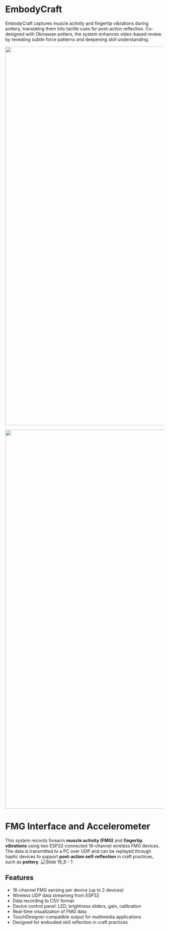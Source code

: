 # EmbodyCraft

EmbodyCraft captures muscle activity and fingertip vibrations during pottery, translating them into tactile cues for post-action reflection. Co-designed with Okinawan potters, the system enhances video-based review by revealing subtle force patterns and deepening skill understanding.

<p align="center">
  <img src="https://github.com/user-attachments/assets/4e79a25e-d745-4e20-8c82-549069dfd7ba" width="1200"/>
</p>

<p align="center">
  <img src="https://github.com/user-attachments/assets/7b84fd54-fe65-429d-b1f3-8bdaa60791f8" width="1200"/>
</p>



# FMG Interface and Accelerometer
This system records forearm **muscle activity (FMG)** and **fingertip vibrations** using two ESP32-connected 16-channel wireless FMG devices. The data is transmitted to a PC over UDP and can be replayed through haptic devices to support **post-action self-reflection** in craft practices, such as **pottery**.
![Slide 16_9 - 1](https://github.com/user-attachments/assets/4a53b777-6b6a-47a8-a84c-6d3aaa17932f)


## Features
-  16-channel FMG sensing per device (up to 2 devices)
-  Wireless UDP data streaming from ESP32
-  Data recording to CSV format
-  Device control panel: LED, brightness sliders, gain, calibration
-  Real-time visualization of FMG data
-  TouchDesigner-compatible output for multimedia applications
-  Designed for embodied skill reflection in craft practices

